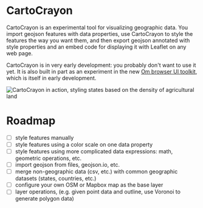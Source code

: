 # CartoCrayon

CartoCrayon is an experimental tool for visualizing geographic data. You import geojson features with data properties, use CartoCrayon to style the features the way you want them, and then export geojson annotated with style properties and an embed code for displaying it with Leaflet on any web page.

CartoCrayon is in very early development: you probably don't want to use it yet. It is also built in part as an experiment in the new [Om browser UI toolkit](https://github.com/swannodette/om), which is itself in early development.

![CartoCrayon in action, styling states based on the density of agricultural land](https://raw.github.com/asolove/carto-crayon/master/resources/public/screenshot.png)

# Roadmap

- [ ] style features manually
- [ ] style features using a color scale on one data property
- [ ] style features using more complicated data expressions: math, geometric operations, etc.
- [ ] import geojson from files, geojson.io, etc.
- [ ] merge non-geographic data (csv, etc.) with common geographic datasets (states, countries, etc.)
- [ ] configure your own OSM or Mapbox map as the base layer
- [ ] layer operations, (e.g. given point data and outline, use Voronoi to generate polygon data)
